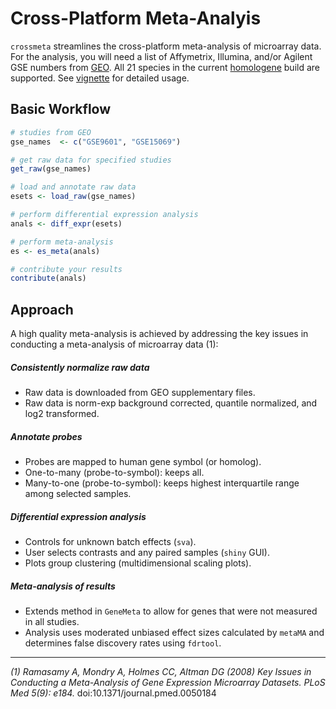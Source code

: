 Cross-Platform Meta-Analyis
===========================

`crossmeta` streamlines the cross-platform meta-analysis of 
microarray data. For the analysis, you will need a list of Affymetrix, Illumina,
and/or Agilent GSE numbers from [GEO](http://www.ncbi.nlm.nih.gov/geo/). All 21
species in the current [homologene](http://1.usa.gov/1TGoIy7) build are supported. 
See [vignette](http://bit.ly/1P199F9) for detailed usage.

Basic Workflow
--------------

```R
# studies from GEO
gse_names  <- c("GSE9601", "GSE15069")

# get raw data for specified studies
get_raw(gse_names)

# load and annotate raw data
esets <- load_raw(gse_names)

# perform differential expression analysis
anals <- diff_expr(esets)

# perform meta-analysis
es <- es_meta(anals)

# contribute your results
contribute(anals)
```

Approach
--------

A high quality meta-analysis is achieved by addressing the key issues in 
conducting a meta-analysis of microarray data (1):
  
  
  
##### Consistently normalize raw data

  * Raw data is downloaded from GEO supplementary files.
  * Raw data is norm-exp background corrected, quantile normalized, and log2
    transformed.
  
##### Annotate probes

  * Probes are mapped to human gene symbol (or homolog).
  * One-to-many (probe-to-symbol): keeps all.
  * Many-to-one (probe-to-symbol): keeps highest interquartile range among
    selected samples.
  
  
##### Differential expression analysis

  * Controls for unknown batch effects (`sva`).
  * User selects contrasts and any paired samples (`shiny` GUI).
  * Plots group clustering (multidimensional scaling plots).
  

##### Meta-analysis of results

  * Extends method in `GeneMeta` to allow for genes that were not measured in 
    all studies.
  * Analysis uses moderated unbiased effect sizes calculated by `metaMA` and
    determines false discovery rates using `fdrtool`.


-----------------

*(1) Ramasamy A, Mondry A, Holmes CC, Altman DG (2008) Key Issues in Conducting a*
*Meta-Analysis of Gene Expression Microarray Datasets. PLoS Med 5(9): e184.* doi:10.1371/journal.pmed.0050184
